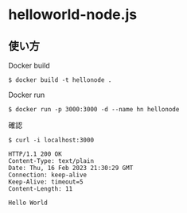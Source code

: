 # helloworld-node.js
## 使い方
Docker build
```
$ docker build -t hellonode .
```
Docker run
```
$ docker run -p 3000:3000 -d --name hn hellonode
```
確認
```
$ curl -i localhost:3000

HTTP/1.1 200 OK
Content-Type: text/plain
Date: Thu, 16 Feb 2023 21:30:29 GMT
Connection: keep-alive
Keep-Alive: timeout=5
Content-Length: 11

Hello World
```
